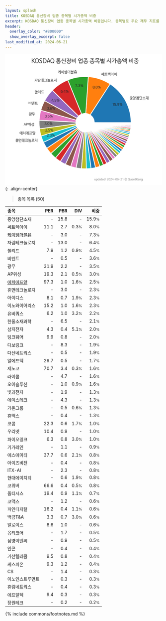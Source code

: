 ```yaml
---
layout: splash
title: KOSDAQ 통신장비 업종 종목별 시가총액 비중
excerpt: KOSDAQ 통신장비 업종 종목별 시가총액 비중입니다. 종목별로 주요 재무 지표를 함께 표시합니다.
header:
  overlay_color: "#800000"
  show_overlay_excerpt: false
last_modified_at: 2024-06-21
---
```



![KOSDAQ 통신장비 업종 종목별 시가총액 비중](/stats/sector/images/kosdaq_업종_통신장비_종목.png){: .align-center}


> **종목 목록 (50)**<a id="list"></a>

| **종목** | **PER** | **PBR** | **DIV** | **비중** |
| :------- | ------: | ------: | ------: | -------: |
| 중앙첨단소재 | - | 15.8 | - | 15.9<small>%</small> |
| 쎄트렉아이 | 11.1 | 2.7 | 0.3<small>%</small> | 8.0<small>%</small> |
| [케이엠더블유](/032500/) | - | 3.0 | - | 7.3<small>%</small> |
| 자람테크놀로지 | - | 13.0 | - | 6.4<small>%</small> |
| 쏠리드 | 7.9 | 1.2 | 0.9<small>%</small> | 4.5<small>%</small> |
| 비덴트 | - | 0.5 | - | 3.6<small>%</small> |
| 광무 | 31.9 | 2.2 | - | 3.5<small>%</small> |
| AP위성 | 19.3 | 2.1 | 0.5<small>%</small> | 3.0<small>%</small> |
| [에치에프알](/230240/) | 97.3 | 1.0 | 1.6<small>%</small> | 2.5<small>%</small> |
| 휴먼테크놀로지 | - | 3.0 | - | 2.3<small>%</small> |
| 아이디스 | 8.1 | 0.7 | 1.9<small>%</small> | 2.3<small>%</small> |
| 이노와이어리스 | 15.2 | 1.0 | 1.6<small>%</small> | 2.3<small>%</small> |
| 유비쿼스 | 6.2 | 1.0 | 3.2<small>%</small> | 2.2<small>%</small> |
| 한울소재과학 | - | 6.5 | - | 2.1<small>%</small> |
| 삼지전자 | 4.3 | 0.4 | 5.1<small>%</small> | 2.0<small>%</small> |
| 팅크웨어 | 9.9 | 0.8 | - | 2.0<small>%</small> |
| 다보링크 | - | 8.3 | - | 1.9<small>%</small> |
| 다산네트웍스 | - | 0.5 | - | 1.9<small>%</small> |
| 알에프텍 | 29.7 | 0.5 | - | 1.7<small>%</small> |
| 제노코 | 70.7 | 3.4 | 0.3<small>%</small> | 1.6<small>%</small> |
| 라이콤 | - | 4.7 | - | 1.6<small>%</small> |
| 오이솔루션 | - | 1.0 | 0.9<small>%</small> | 1.6<small>%</small> |
| 빛과전자 | - | 1.9 | - | 1.3<small>%</small> |
| 에이스테크 | - | 4.3 | - | 1.3<small>%</small> |
| 가온그룹 | - | 0.5 | 0.6<small>%</small> | 1.3<small>%</small> |
| 휴맥스 | - | 0.4 | - | 1.3<small>%</small> |
| 코콤 | 22.3 | 0.6 | 1.7<small>%</small> | 1.0<small>%</small> |
| 우리넷 | 10.4 | 0.9 | - | 1.0<small>%</small> |
| 파이오링크 | 6.3 | 0.8 | 3.0<small>%</small> | 1.0<small>%</small> |
| 기가레인 | - | 1.1 | - | 0.9<small>%</small> |
| 에스에이티 | 37.7 | 0.6 | 2.1<small>%</small> | 0.8<small>%</small> |
| 아이즈비전 | - | 0.4 | - | 0.8<small>%</small> |
| ITX-AI | - | 2.3 | - | 0.8<small>%</small> |
| 현대에이치티 | - | 0.6 | 1.9<small>%</small> | 0.8<small>%</small> |
| 코위버 | 66.6 | 0.4 | 0.5<small>%</small> | 0.8<small>%</small> |
| 옵티시스 | 19.4 | 0.9 | 1.1<small>%</small> | 0.7<small>%</small> |
| 코맥스 | - | 1.2 | - | 0.6<small>%</small> |
| 파인디지털 | 16.2 | 0.4 | 1.1<small>%</small> | 0.6<small>%</small> |
| 백금T&A | 3.3 | 0.7 | 3.0<small>%</small> | 0.6<small>%</small> |
| 알로이스 | 8.6 | 1.0 | - | 0.6<small>%</small> |
| 옵티코어 | - | 1.7 | - | 0.5<small>%</small> |
| 삼영이엔씨 | - | 0.9 | - | 0.5<small>%</small> |
| 인콘 | - | 0.4 | - | 0.4<small>%</small> |
| 기산텔레콤 | 9.5 | 0.8 | - | 0.4<small>%</small> |
| 케스피온 | 9.3 | 1.2 | - | 0.4<small>%</small> |
| CS | - | 1.4 | - | 0.3<small>%</small> |
| 이노인스트루먼트 | - | 0.3 | - | 0.3<small>%</small> |
| 휴림네트웍스 | - | 0.4 | - | 0.3<small>%</small> |
| 에프알텍 | 9.4 | 0.3 | - | 0.3<small>%</small> |
| 장원테크 | - | 0.2 | - | 0.2<small>%</small> |

{% include commons/footnotes.md %}